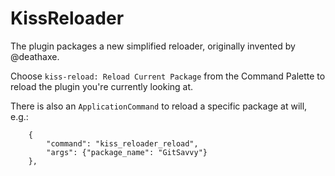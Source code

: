 # KissReloader

The plugin packages a new simplified reloader, originally invented by @deathaxe.

Choose `kiss-reload: Reload Current Package` from the Command Palette to reload
the plugin you're currently looking at.

There is also an `ApplicationCommand` to reload a specific package at will, e.g.:

```
    {
        "command": "kiss_reloader_reload",
        "args": {"package_name": "GitSavvy"}
    },
```

